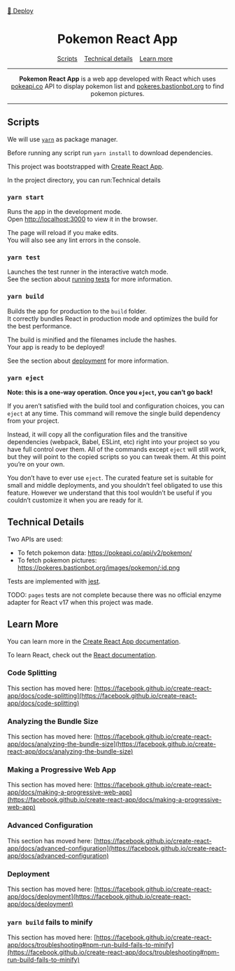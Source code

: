 <a href="https://adrisons.github.io/react-pokemon/" target="_blank">:rocket: Deploy</a>

<div align="center">
<h1>Pokemon React App</h1>
</div>

<div align="center">
	<a href="#scripts">Scripts</a>&nbsp;&nbsp;&nbsp;
	<a href="#technical-details">Technical details</a>&nbsp;&nbsp;&nbsp;
	<a href="#learn-more">Learn more</a>&nbsp;&nbsp;&nbsp;
</div>

---

<div align="center">
<strong>Pokemon React App</strong> is a web app developed with React which uses 
<a href="https://pokeapi.co">pokeapi.co</a> API to display pokemon list and <a href="https://pokeres.bastionbot.org">pokeres.bastionbot.org</a> to find pokemon pictures.
</div>

---

## Scripts

We will use [`yarn`](https://yarnpkg.com/) as package manager.

Before running any script run `yarn install` to download dependencies.

This project was bootstrapped with [Create React App](https://github.com/facebook/create-react-app).

In the project directory, you can run:Technical details

### `yarn start`

Runs the app in the development mode.\
Open [http://localhost:3000](http://localhost:3000) to view it in the browser.

The page will reload if you make edits.\
You will also see any lint errors in the console.

### `yarn test`

Launches the test runner in the interactive watch mode.\
See the section about [running tests](https://facebook.github.io/create-react-app/docs/running-tests) for more information.

### `yarn build`

Builds the app for production to the `build` folder.\
It correctly bundles React in production mode and optimizes the build for the best performance.

The build is minified and the filenames include the hashes.\
Your app is ready to be deployed!

See the section about [deployment](https://facebook.github.io/create-react-app/docs/deployment) for more information.

### `yarn eject`

**Note: this is a one-way operation. Once you `eject`, you can’t go back!**

If you aren’t satisfied with the build tool and configuration choices, you can `eject` at any time. This command will remove the single build dependency from your project.

Instead, it will copy all the configuration files and the transitive dependencies (webpack, Babel, ESLint, etc) right into your project so you have full control over them. All of the commands except `eject` will still work, but they will point to the copied scripts so you can tweak them. At this point you’re on your own.

You don’t have to ever use `eject`. The curated feature set is suitable for small and middle deployments, and you shouldn’t feel obligated to use this feature. However we understand that this tool wouldn’t be useful if you couldn’t customize it when you are ready for it.

## Technical Details

Two APIs are used:

- To fetch pokemon data: https://pokeapi.co/api/v2/pokemon/
- To fetch pokemon pictures: https://pokeres.bastionbot.org/images/pokemon/:id.png

Tests are implemented with [jest](https://jestjs.io/).

TODO: `pages` tests are not complete because there was no official enzyme adapter for React v17 when this project was made.

## Learn More

You can learn more in the [Create React App documentation](https://facebook.github.io/create-react-app/docs/getting-started).

To learn React, check out the [React documentation](https://reactjs.org/).

### Code Splitting

This section has moved here: [https://facebook.github.io/create-react-app/docs/code-splitting](https://facebook.github.io/create-react-app/docs/code-splitting)

### Analyzing the Bundle Size

This section has moved here: [https://facebook.github.io/create-react-app/docs/analyzing-the-bundle-size](https://facebook.github.io/create-react-app/docs/analyzing-the-bundle-size)

### Making a Progressive Web App

This section has moved here: [https://facebook.github.io/create-react-app/docs/making-a-progressive-web-app](https://facebook.github.io/create-react-app/docs/making-a-progressive-web-app)

### Advanced Configuration

This section has moved here: [https://facebook.github.io/create-react-app/docs/advanced-configuration](https://facebook.github.io/create-react-app/docs/advanced-configuration)

### Deployment

This section has moved here: [https://facebook.github.io/create-react-app/docs/deployment](https://facebook.github.io/create-react-app/docs/deployment)

### `yarn build` fails to minify

This section has moved here: [https://facebook.github.io/create-react-app/docs/troubleshooting#npm-run-build-fails-to-minify](https://facebook.github.io/create-react-app/docs/troubleshooting#npm-run-build-fails-to-minify)
